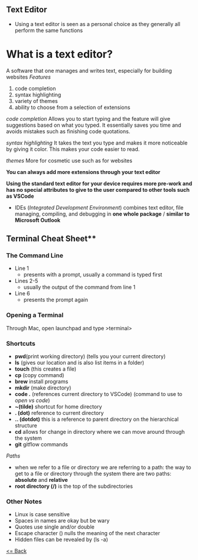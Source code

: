 
## Text Editor 
- Using a text editor is seen as a personal choice as they generally all perform the same functions
# What is a text editor?
A software that one manages and writes text, especially for building websites
*Features*
1. code completion
2. syntax highlighting
3. variety of themes
4. ability to choose from a selection of extensions

*code completion*
Allows you to start typing and the feature will give suggestions based on what you typed. It essentially saves you time and avoids mistakes such as finishing code quotations.

*syntax highlighting*
It takes the text you type and makes it more noticeable by giving it color. This makes your code easier to read.

*themes*
More for cosmetic use such as for websites

**You can always add more extensions through your text editor**

**Using the standard text editor for your device requires more pre-work and has no special attributes to give to the user compared to other tools such as VSCode**

- IDEs (*Integrated Development Environment*) combines text editor, file managing, compiling, and debugging in **one whole package** / **similar to Microsoft Outlook**

## Terminal Cheat Sheet**
### The Command Line
- Line 1
  - presents with a prompt, usually a command is typed first
- Lines 2-5
  - usually the output of the command from line 1
- Line 6
  - presents the prompt again

### Opening a Terminal
Through Mac, open launchpad and type >terminal>

### Shortcuts
- **pwd**(print working directory) (tells you your current directory)
- **ls** (gives our location and is also list items in a folder)
- **touch** (this creates a file)
- **cp** (copy command)
- **brew** install programs
- **mkdir** (make directory)
- **code .** (references current directory to VSCode) (command to use to *open vs code*)
- **~(tilde)** shortcut for home directory
- **. (dot)** reference to current directory
- **.. (dotdot)** this is a reference to parent directory on the hierarchical structure
- **cd** allows for change in directory where we can move around through the system
- **git** gitflow commands

*Paths*
  - when we refer to a file or directory we are referring to a path: the way to get to a file or directory through the system
  there are two paths: **absolute** and **relative**
  - **root directory (/)** is the top of the subdirectories


### Other Notes
- Linux is case sensitive
- Spaces in names are okay but be wary
- Quotes use single and/or double
- Escape character (\) nulls the meaning of the next character
- Hidden files can be revealed by (ls -a)

[<= Back](README.md)
